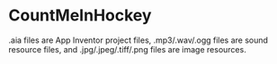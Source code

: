 # CountMeInHockey

.aia files are App Inventor project files, .mp3/.wav/.ogg files are sound resource files, and .jpg/.jpeg/.tiff/.png files
are image resources.
